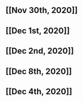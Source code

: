 ## [[Nov 30th, 2020]]
## [[Dec 1st, 2020]]
## [[Dec 2nd, 2020]]
## [[Dec 8th, 2020]]
## [[Dec 4th, 2020]]
